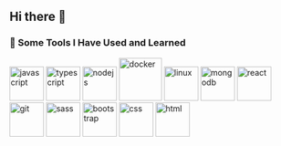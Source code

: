 ## Hi there 👋

<!--
**amirkalantar96/amirkalantar96** is a ✨ _special_ ✨ repository because its `README.md` (this file) appears on your GitHub profile.

Here are some ideas to get you started:

- 🔭 I’m currently working on ...
- 🌱 I’m currently learning ...
- 👯 I’m looking to collaborate on ...
- 🤔 I’m looking for help with ...
- 💬 Ask me about ...
- 📫 How to reach me: ...
- 😄 Pronouns: ...
- ⚡ Fun fact: ...
-->

### 🚀 Some Tools I Have Used and Learned

<p align="left">
  <img src="https://cdn.jsdelivr.net/gh/devicons/devicon@latest/icons/javascript/javascript-original.svg" alt="javascript" width="60" height="60"/>
  <img src="https://cdn.jsdelivr.net/gh/devicons/devicon@latest/icons/typescript/typescript-original.svg" alt="typescript" width="60" height="60"/>
  <img src="https://cdn.jsdelivr.net/gh/devicons/devicon@latest/icons/nodejs/nodejs-original.svg" alt="nodejs" width="60" height="60"/>
  <img src="https://cdn.jsdelivr.net/gh/devicons/devicon@latest/icons/docker/docker-original.svg" alt="docker" width="75" height="75"/>
  <img src="https://cdn.jsdelivr.net/gh/devicons/devicon@latest/icons/linux/linux-original.svg" alt="linux" width="60" height="60"/>
  <img src="https://cdn.jsdelivr.net/gh/devicons/devicon@latest/icons/mongodb/mongodb-original.svg" alt="mongodb" width="60" height="60"/>
  <img src="https://cdn.jsdelivr.net/gh/devicons/devicon@latest/icons/react/react-original.svg" alt="react" width="60" height="60"/>
  <img src="https://cdn.jsdelivr.net/gh/devicons/devicon@latest/icons/git/git-original.svg" alt="git" width="60" height="60"/>
  <img src="https://cdn.jsdelivr.net/gh/devicons/devicon@latest/icons/sass/sass-original.svg" alt="sass" width="60" height="60"/>
  <img src="https://cdn.jsdelivr.net/gh/devicons/devicon@latest/icons/bootstrap/bootstrap-original.svg" alt="bootstrap" width="60" height="60"/>
  <img src="https://cdn.jsdelivr.net/gh/devicons/devicon@latest/icons/css3/css3-original.svg" alt="css" width="60" height="60"/>
  <img src="https://cdn.jsdelivr.net/gh/devicons/devicon@latest/icons/html5/html5-original.svg" alt="html" width="60" height="60"/>
</p>
